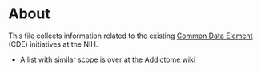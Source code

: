 # About
This file collects information related to the existing [Common Data Element](http://www.nlm.nih.gov/cde/) (CDE) initiatives at the NIH.

* A list with similar scope is over at the [Addictome wiki](http://addictome.bitnamiapp.com/mediawiki/Common_Data_Elements)
